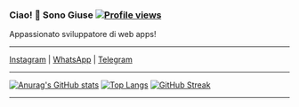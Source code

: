 ### Ciao! 👋 Sono Giuse [![Profile views](https://komarev.com/ghpvc/?username=giuse1106&label=Profile%20views&color=0e75b6&style=flat)](https://github.com/giuse1106)

Appassionato sviluppatore di web apps!

---

[Instagram](https://www.instagram.com/giu.rochevivo/) | [WhatsApp](https://wa.me/393445461546) | [Telegram](https://t.me/393445461546)

---

[![Anurag's GitHub stats](https://github-readme-stats.vercel.app/api?username=giuse1106&show_icons=true&theme=radical)](https://github.com/anuraghazra/github-readme-stats) [![Top Langs](https://github-readme-stats.vercel.app/api/top-langs/?username=giuse1106&layout=compact&theme=vision-dark)](https://github.com/anuraghazra/github-readme-stats) [![GitHub Streak](https://streak-stats.demolab.com/?user=giuse1106&theme=dark)](https://git.io/streak-stats)

---


